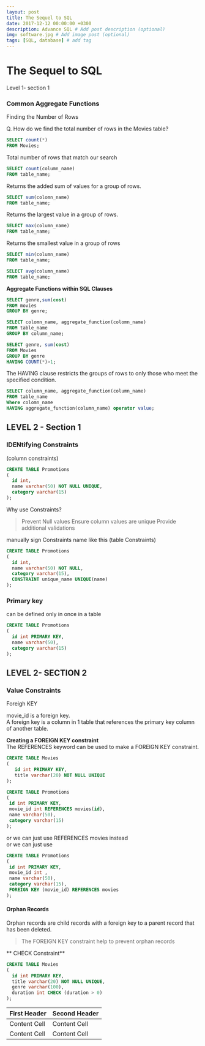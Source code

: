 ```yaml
---
layout: post
title: The Sequel to SQL
date: 2017-12-12 00:00:00 +0300
description: Advance SQL # Add post description (optional)
img: software.jpg # Add image post (optional)
tags: [SQL, database] # add tag
---
```


# The Sequel to SQL
Level 1- section 1
### Common Aggregate Functions
Finding the Number of Rows

Q. How do we find the total number of rows in the Movies table?

```SQL
SELECT count(*)
FROM Movies;
```

Total number of rows that match our search
```SQL
SELECT count(column_name)
FROM table_name;
```

Returns the added sum of values for a group of rows.
```SQL
SELECT sum(colomn_name)
FROM table_name;
```

Returns the largest value in a group of rows.
```SQL
SELECT max(column_name)
FROM table_name;
```

Returns the smallest value in a group of rows

```SQL
SELECT min(column_name)
FROM table_name;
```

```SQL
SELECT avg(column_name)
FROM table_name;
```


**Aggregate Functions within SQL Clauses**

```SQL
SELECT genre,sum(cost)
FROM movies
GROUP BY genre;
```

```SQL
SELECT colomn_name, aggregate_function(colomn_name)
FROM table_name
GROUP BY column_name;
```

```SQL
SELECT genre, sum(cost)
FROM Movies
GROUP BY genre
HAVING COUNT(*)>1;
```

The HAVING clause restricts the groups of rows to only those who meet the specified condition.

```SQL
SELECT column_name, aggregate_function(column_name)
FROM table_name
Where colomn_name
HAVING aggregate_function(column_name) operator value;
```

## LEVEL 2 - Section 1
### IDENtifying Constraints

(column constraints)
```SQL
CREATE TABLE Promotions
(
  id int,
  name varchar(50) NOT NULL UNIQUE,
  category varchar(15)
);
```
Why use Constraints?
> Prevent Null values
> Ensure column values are unique
> Provide additional validations


manually sign Constraints name like this
(table Constraints)
```SQL
CREATE TABLE Promotions
(
  id int,
  name varchar(50) NOT NULL,
  category varchar(15),
  CONSTRAINT unique_name UNIQUE(name)
);
```

### Primary key
can be defined only in once in a table
```SQL
CREATE TABLE Promotions
(
  id int PRIMARY KEY,
  name varchar(50),
  category varchar(15)
);
```

## LEVEL 2- SECTION 2
### Value Constraints

Foreigh KEY

movie_id is a foreign key.  
A foreign key is a column in 1 table that references the primary key column of another table.

 **Creating a FOREIGN KEY constraint**  
The REFERENCES keyword can be used to make a FOREIGN KEY constraint.  
```SQL
CREATE TABLE Movies
(
   id int PRIMARY KEY,
   title varchar(20) NOT NULL UNIQUE
);
```

 ```SQL
CREATE TABLE Promotions
(
  id int PRIMARY KEY,
  movie_id int REFERENCES movies(id),
  name varchar(50),
  category varchar(15)
);
 ```

or we can just use REFERENCES movies instead  
or we can just use
```SQL
CREATE TABLE Promotions
(
 id int PRIMARY KEY,
 movie_id int ,
 name varchar(50),
 category varchar(15),
 FOREIGN KEY (movie_id) REFERENCES movies
);
```
#### Orphan Records
Orphan records are child records with a foreign key to a parent record that has been deleted.

>The FOREIGN KEY constraint help to prevent orphan records

** CHECK Constraint**

```SQL
CREATE TABLE Movies
(
  id int PRIMARY KEY,
  title varchar(20) NOT NULL UNIQUE,
  genre varchar(100),
  duration int CHECK (duration > 0)
);
```
| First Header  | Second Header |
| ------------- | ------------- |
| Content Cell  | Content Cell  |
| Content Cell  | Content Cell  |
